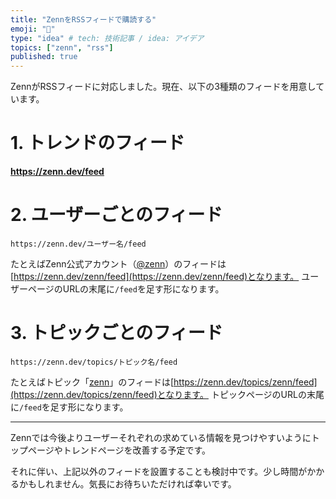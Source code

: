 ```yaml
---
title: "ZennをRSSフィードで購読する"
emoji: "🦔"
type: "idea" # tech: 技術記事 / idea: アイデア
topics: ["zenn", "rss"]
published: true
---
```


ZennがRSSフィードに対応しました。現在、以下の3種類のフィードを用意しています。

# 1. トレンドのフィード

**https://zenn.dev/feed**

# 2. ユーザーごとのフィード

```
https://zenn.dev/ユーザー名/feed
```

たとえばZenn公式アカウント（[@zenn](https://zenn.dev/zenn)）のフィードは[https://zenn.dev/zenn/feed](https://zenn.dev/zenn/feed)となります。
ユーザーページのURLの末尾に`/feed`を足す形になります。

# 3. トピックごとのフィード
```
https://zenn.dev/topics/トピック名/feed
```

たとえばトピック「[zenn](https://zenn.dev/topics/zenn)」のフィードは[https://zenn.dev/topics/zenn/feed](https://zenn.dev/topics/zenn/feed)となります。
トピックページのURLの末尾に`/feed`を足す形になります。

---

Zennでは今後よりユーザーそれぞれの求めている情報を見つけやすいようにトップページやトレンドページを改善する予定です。

それに伴い、上記以外のフィードを設置することも検討中です。少し時間がかかるかもしれません。気長にお待ちいただければ幸いです。